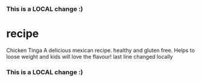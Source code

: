 
### This is a LOCAL change :)
# recipe 
Chicken Tinga A delicious mexican recipe.
healthy and gluten free.
Helps to loose weight and kids will love the flavour!
last line changed locally
### This is a LOCAL change :)